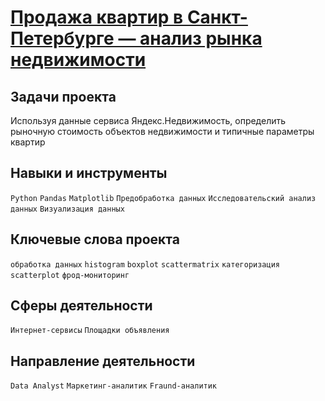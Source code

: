 # [Продажа квартир в Санкт-Петербурге — анализ рынка недвижимости](https://github.com/StanislavTark/Portfolio/blob/main/%D0%9F%D1%80%D0%BE%D0%B4%D0%B0%D0%B6%D0%B0%20%D0%BA%D0%B2%D0%B0%D1%80%D1%82%D0%B8%D1%80%20%D0%B2%20%D0%A1%D0%B0%D0%BD%D0%BA%D1%82-%D0%9F%D0%B5%D1%82%D0%B5%D1%80%D0%B1%D1%83%D1%80%D0%B3%D0%B5%20%E2%80%94%20%D0%B0%D0%BD%D0%B0%D0%BB%D0%B8%D0%B7%20%D1%80%D1%8B%D0%BD%D0%BA%D0%B0%20%D0%BD%D0%B5%D0%B4%D0%B2%D0%B8%D0%B6%D0%B8%D0%BC%D0%BE%D1%81%D1%82%D0%B8/real_estate.ipynb)
## Задачи проекта
Используя данные сервиса Яндекс.Недвижимость, определить рыночную стоимость объектов недвижимости и типичные параметры квартир

## Навыки и инструменты
`Python` `Pandas` `Matplotlib` `Предобработка данных` `Исследовательский анализ данных` `Визуализация данных`
## Ключевые слова проекта
`обработка данных` `histogram` `boxplot` `scattermatrix` `категоризация` `scatterplot` `фрод-мониторинг`
## Сферы деятельности
`Интернет-сервисы` `Площадки объявления`
## Направление деятельности
`Data Analyst` `Маркетинг-аналитик` `Fraund-аналитик`
